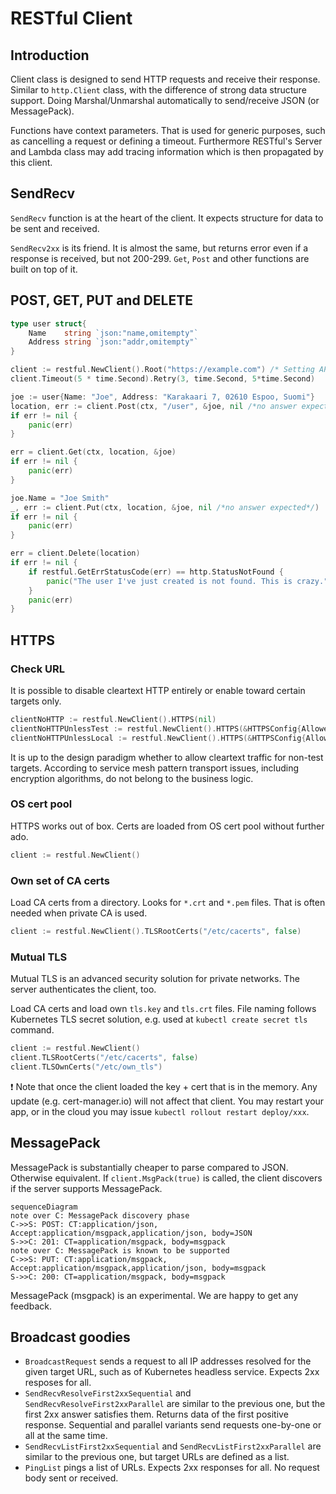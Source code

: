 # RESTful Client

## Introduction

Client class is designed to send HTTP requests and receive their response.
Similar to `http.Client` class, with the difference of strong data structure support.
Doing Marshal/Unmarshal automatically to send/receive JSON (or MessagePack).

Functions have context parameters. That is used for generic purposes, such as cancelling a request or defining a timeout.
Furthermore RESTful's Server and Lambda class may add tracing information which is then propagated by this client.

## SendRecv

`SendRecv` function is at the heart of the client. It expects structure for data to be sent and received.

`SendRecv2xx` is its friend. It is almost the same, but returns error even if a response is received, but not 200-299.
`Get`, `Post` and other functions are built on top of it.

## POST, GET, PUT and DELETE

```go
type user struct{
    Name    string `json:"name,omitempty"`
    Address string `json:"addr,omitempty"`
}

client := restful.NewClient().Root("https://example.com") /* Setting API root is optional, may avoid passing config around. */
client.Timeout(5 * time.Second).Retry(3, time.Second, 5*time.Second)

joe := user{Name: "Joe", Address: "Karakaari 7, 02610 Espoo, Suomi"}
location, err := client.Post(ctx, "/user", &joe, nil /*no answer expected*/)
if err != nil {
    panic(err)
}

err = client.Get(ctx, location, &joe)
if err != nil {
    panic(err)
}

joe.Name = "Joe Smith"
_, err := client.Put(ctx, location, &joe, nil /*no answer expected*/)
if err != nil {
    panic(err)
}

err = client.Delete(location)
if err != nil {
    if restful.GetErrStatusCode(err) == http.StatusNotFound {
        panic("The user I've just created is not found. This is crazy.")
    }
    panic(err)
}
```

## HTTPS

### Check URL

It is possible to disable cleartext HTTP entirely or enable toward certain targets only.

```go
clientNoHTTP := restful.NewClient().HTTPS(nil)
clientNoHTTPUnlessTest := restful.NewClient().HTTPS(&HTTPSConfig{AllowedHTTPHosts: []string{"test.server"}})
clientNoHTTPUnlessLocal := restful.NewClient().HTTPS(&HTTPSConfig{AllowLocalhostHTTP: true})
```

It is up to the design paradigm whether to allow cleartext traffic for non-test targets.
According to service mesh pattern transport issues, including encryption algorithms, do not belong to the business logic.

### OS cert pool

HTTPS works out of box. Certs are loaded from OS cert pool without further ado.

```go
client := restful.NewClient()
```

### Own set of CA certs

Load CA certs from a directory. Looks for `*.crt` and `*.pem` files.
That is often needed when private CA is used.

```go
client := restful.NewClient().TLSRootCerts("/etc/cacerts", false)
```

### Mutual TLS

Mutual TLS is an advanced security solution for private networks. The server authenticates the client, too.

Load CA certs and load own `tls.key` and `tls.crt` files.
File naming follows Kubernetes TLS secret solution, e.g. used at `kubectl create secret tls` command.

```go
client := restful.NewClient()
client.TLSRootCerts("/etc/cacerts", false)
client.TLSOwnCerts("/etc/own_tls")
```

❗ Note that once the client loaded the key + cert that is in the memory.
Any update (e.g. cert-manager.io) will not affect that client.
You may restart your app, or in the cloud you may issue `kubectl rollout restart deploy/xxx`.

## MessagePack

MessagePack is substantially cheaper to parse compared to JSON.
Otherwise equivalent.
If `client.MsgPack(true)` is called, the client discovers if the server supports MessagePack.

```mermaid
sequenceDiagram
note over C: MessagePack discovery phase
C->>S: POST: CT:application/json, Accept:application/msgpack,application/json, body=JSON
S->>C: 201: CT=application/msgpack, body=msgpack
note over C: MessagePack is known to be supported
C->>S: PUT: CT:application/msgpack, Accept:application/msgpack,application/json, body=msgpack
S->>C: 200: CT=application/msgpack, body=msgpack
```

MessagePack (msgpack) is an experimental. We are happy to get any feedback.

## Broadcast goodies

* `BroadcastRequest` sends a request to all IP addresses resolved for the given target URL, such as of Kubernetes headless service. Expects 2xx resposes for all.
* `SendRecvResolveFirst2xxSequential` and `SendRecvResolveFirst2xxParallel` are similar to the previous one, but the first 2xx answer satisfies them. Returns data of the first positive response. Sequential and parallel variants send requests one-by-one or all at the same time.
* `SendRecvListFirst2xxSequential` and `SendRecvListFirst2xxParallel` are similar to the previous one, but target URLs are defined as a list.
* `PingList` pings a list of URLs. Expects 2xx responses for all. No request body sent or received.
